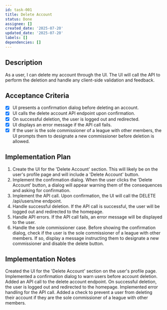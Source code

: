 ```yaml
---
id: task-001
title: Delete Account
status: Done
assignee: []
created_date: '2025-07-20'
updated_date: '2025-07-20'
labels: []
dependencies: []
---
```


## Description

As a user, I can delete my account through the UI. The UI will call the API to perform the deletion and handle any client-side validation and feedback.

## Acceptance Criteria

- [x] UI presents a confirmation dialog before deleting an account.
- [x] UI calls the delete account API endpoint upon confirmation.
- [x] On successful deletion, the user is logged out and redirected.
- [x] UI displays an error message if the API call fails.
- [x] If the user is the sole commissioner of a league with other members, the UI prompts them to designate a new commissioner before deletion is allowed.

## Implementation Plan

1. Create the UI for the 'Delete Account' section. This will likely be on the user's profile page and will include a 'Delete Account' button.
2. Implement the confirmation dialog. When the user clicks the 'Delete Account' button, a dialog will appear warning them of the consequences and asking for confirmation.
3. Implement the API call. Upon confirmation, the UI will call the DELETE /api/users/me endpoint.
4. Handle successful deletion. If the API call is successful, the user will be logged out and redirected to the homepage.
5. Handle API errors. If the API call fails, an error message will be displayed to the user.
6. Handle the sole commissioner case. Before showing the confirmation dialog, check if the user is the sole commissioner of a league with other members. If so, display a message instructing them to designate a new commissioner and disable the delete button.

## Implementation Notes

Created the UI for the 'Delete Account' section on the user's profile page. Implemented a confirmation dialog to warn users before account deletion. Added an API call to the delete account endpoint. On successful deletion, the user is logged out and redirected to the homepage. Implemented error handling for the API call. Added a check to prevent a user from deleting their account if they are the sole commissioner of a league with other members.
